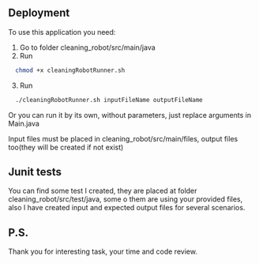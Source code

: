 ## Deployment

To use this application you need:

1. Go to folder cleaning_robot/src/main/java
2. Run
```bash
  chmod +x cleaningRobotRunner.sh
```
3. Run
```bash
  ./cleaningRobotRunner.sh inputFileName outputFileName
```
Or you can run it by its own, without parameters, just replace arguments in Main.java

Input files must be placed in cleaning_robot/src/main/files, output files too(they will be created if not exist)

## Junit tests
You can find some test I created, they are placed at folder cleaning_robot/src/test/java, some o them are using your provided files, also I have created input and expected output files for several scenarios.

## P.S.
Thank you for interesting task, your time and code review.
